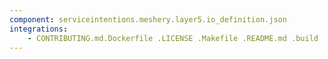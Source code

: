 ```yaml
---
component: serviceintentions.meshery.layer5.io_definition.json
integrations:
    - CONTRIBUTING.md.Dockerfile .LICENSE .Makefile .README.md .build .consul .go.mod .go.sum .helpers .internal .main.go .output .serviceintentions.meshery.layer5.io_definition.json.md .templates .tests
---
```

